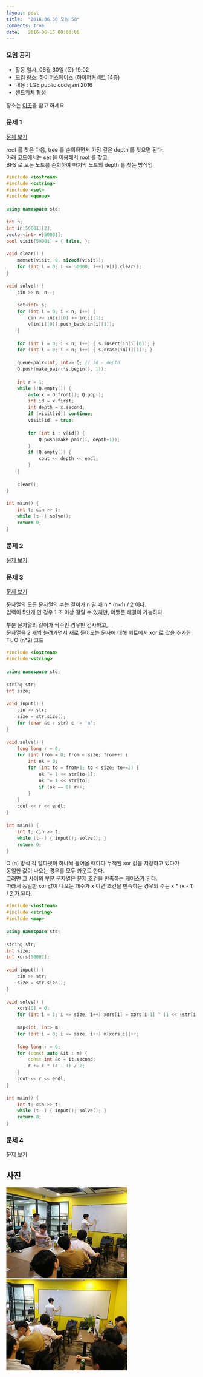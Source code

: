 ```yaml
---
layout: post
title:  "2016.06.30 모임 58"
comments: true
date:   2016-06-15 00:00:00
---
```


### 모임 공지

- 활동 일시: 06월 30일 (목) 19:02
- 모임 장소: 하이퍼스페이스 (하이퍼커넥트 14층)
- 내용 : LGE public codejam 2016
- 샌드위치 형성

장소는 [이곳](http://career.hpcnt.com/)을 참고 하세요

### 문제 1

[문제 보기](https://github.com/seirion/code/tree/master/lge/2016/1/1)

root 를 찾은 다음, tree 를 순회하면서 가장 깊은 depth 를 찾으면 된다. <br>
아래 코드에서는 set 을 이용해서 root 를 찾고, <br>
BFS 로 모든 노드를 순회하여 마지막 노드의 depth 를 찾는 방식임 <br>

```cpp
#include <iostream>
#include <cstring>
#include <set>
#include <queue>

using namespace std;

int n;
int in[50001][2];
vector<int> v[50001];
bool visit[50001] = { false, };

void clear() {
    memset(visit, 0, sizeof(visit));
    for (int i = 0; i <= 50000; i++) v[i].clear();
}

void solve() {
    cin >> n; n--;

    set<int> s;
    for (int i = 0; i < n; i++) {
        cin >> in[i][0] >> in[i][1];
        v[in[i][0]].push_back(in[i][1]);
    }

    for (int i = 0; i < n; i++) { s.insert(in[i][0]); }
    for (int i = 0; i < n; i++) { s.erase(in[i][1]); }

    queue<pair<int, int>> Q; // id - depth
    Q.push(make_pair(*s.begin(), 1));

    int r = 1;
    while (!Q.empty()) {
        auto x = Q.front(); Q.pop();
        int id = x.first;
        int depth = x.second;
        if (visit[id]) continue;
        visit[id] = true;

        for (int i : v[id]) {
            Q.push(make_pair(i, depth+1));
        }
        if (Q.empty()) {
            cout << depth << endl;
        }
    }

    clear();
}

int main() {
    int t; cin >> t;
    while (t--) solve();
    return 0;
}
```


### 문제 2

[문제 보기](https://github.com/seirion/code/tree/master/lge/2016/1/2)

### 문제 3

[문제 보기](https://github.com/seirion/code/tree/master/lge/2016/1/3)

문자열의 모든 문자열의 수는 길이가 n 일 때 n * (n+1) / 2 이다. <br>
입력이 5만개 인 경우 1 초 이상 걸릴 수 있지만, 어쨌든 해결이 가능하다.<br>

부분 문자열의 길이가 짝수인 경우만 검사하고, <br>
문자열을 2 개씩 늘려가면서 새로 들어오는 문자에 대해 비트에서 xor 로 값을 추가한다.
O (n^2) 코드

```cpp
#include <iostream>
#include <string>

using namespace std;

string str;
int size;

void input() {
    cin >> str;
    size = str.size();
    for (char &c : str) c -= 'a';
}

void solve() {
    long long r = 0;
    for (int from = 0; from < size; from++) {
        int ok = 0;
        for (int to = from+1; to < size; to+=2) {
            ok ^= 1 << str[to-1];
            ok ^= 1 << str[to];
            if (ok == 0) r++;
        }
    }
    cout << r << endl;
}

int main() {
    int t; cin >> t;
    while (t--) { input(); solve(); }
    return 0;
}
```



O (n) 방식
각 알파벳이 하나씩 들어올 때마다 누적된 xor 값을 저장하고 있다가<br>
동일한 값이 나오는 경우를 모두 카운트 한다.<br>
그러면 그 사이의 부분 문자열은 문제 조건을 만족하는 케이스가 된다.<br>
따라서 동일한 xor 값이 나오는 개수가 x 이면 조건을 만족하는 경우의 수는 x * (x - 1) / 2 가 된다.<br>

```cpp
#include <iostream>
#include <string>
#include <map>

using namespace std;

string str;
int size;
int xors[50002];

void input() {
    cin >> str;
    size = str.size();
}

void solve() {
    xors[0] = 0;
    for (int i = 1; i <= size; i++) xors[i] = xors[i-1] ^ (1 << (str[i-1]-'a'));

    map<int, int> m;
    for (int i = 0; i <= size; i++) m[xors[i]]++;

    long long r = 0;
    for (const auto &it : m) {
        const int &c = it.second;
        r += c * (c - 1) / 2;
    }
    cout << r << endl;
}

int main() {
    int t; cin >> t;
    while (t--) { input(); solve(); }
    return 0;
}
```

### 문제 4

[문제 보기](https://github.com/seirion/code/tree/master/lge/2016/1/4)


## 사진
![사진](https://raw.githubusercontent.com/seirion/aaa/gh-pages/images/aaa/aaa_58_01.jpg)
![사진](https://raw.githubusercontent.com/seirion/aaa/gh-pages/images/aaa/aaa_58_02.jpg)
